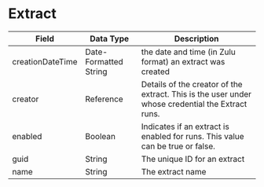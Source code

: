# Extract

| Field  | Data Type  | Description  |
|  --- |  --- |  --- | 
| creationDateTime  | Date-Formatted String  | the date and time \(in Zulu format\) an extract was created  |
| creator  | Reference  | Details of the creator of the extract. This is the user under whose credential the Extract runs.  |
| enabled  | Boolean  | Indicates if an extract is enabled for runs. This value can be true or false.  |
| guid  | String  | The unique ID for an extract  |
| name  | String  | The extract name  |

